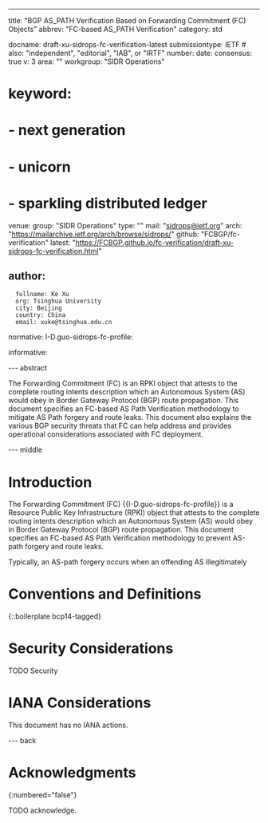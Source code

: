 ---
title: "BGP AS_PATH Verification Based on Forwarding Commitment (FC) Objects"
abbrev: "FC-based AS_PATH Verification"
category: std

docname: draft-xu-sidrops-fc-verification-latest
submissiontype: IETF  # also: "independent", "editorial", "IAB", or "IRTF"
number:
date:
consensus: true
v: 3
area: ""
workgroup: "SIDR Operations"
# keyword:
# - next generation
# - unicorn
# - sparkling distributed ledger
venue:
  group: "SIDR Operations"
  type: ""
  mail: "sidrops@ietf.org"
  arch: "https://mailarchive.ietf.org/arch/browse/sidrops/"
  github: "FCBGP/fc-verification"
  latest: "https://FCBGP.github.io/fc-verification/draft-xu-sidrops-fc-verification.html"

author:
  -
      fullname: Ke Xu
      org: Tsinghua University
      city: Beijing
      country: China
      email: xuke@tsinghua.edu.cn


normative:
  I-D.guo-sidrops-fc-profile:

informative:


--- abstract

The Forwarding Commitment (FC) is an RPKI object that attests to the complete routing intents description which an Autonomous System (AS) would obey in Border Gateway Protocol (BGP) route propagation. This document specifies an FC-based AS Path Verification methodology to mitigate AS Path forgery and route leaks. This document also explains the various BGP security threats that FC can help address and provides operational considerations associated with FC deployment.




--- middle

# Introduction

The Forwarding Commitment (FC) {{I-D.guo-sidrops-fc-profile}} is a Resource Public Key Infrastructure (RPKI) object that attests to the complete routing intents description which an Autonomous System (AS) would obey in  Border Gateway Protocol (BGP) route propagation. This document specifies an FC-based AS Path Verification methodology to prevent AS-path forgery and route leaks.

Typically, an AS-path forgery occurs when an offending AS illegitimately 


# Conventions and Definitions

{::boilerplate bcp14-tagged}


# Security Considerations

TODO Security


# IANA Considerations

This document has no IANA actions.


--- back

# Acknowledgments
{:numbered="false"}

TODO acknowledge.
